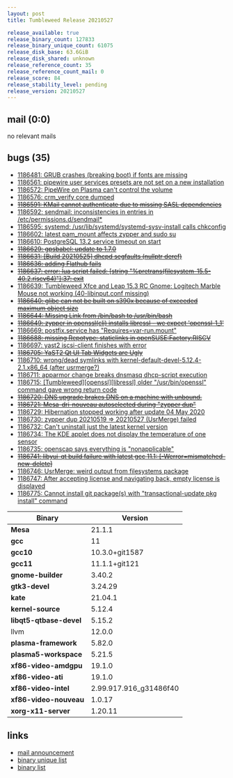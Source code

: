 ```yaml
---
layout: post
title: Tumbleweed Release 20210527

release_available: true
release_binary_count: 127833
release_binary_unique_count: 61075
release_disk_base: 63.6GiB
release_disk_shared: unknown
release_reference_count: 35
release_reference_count_mail: 0
release_score: 84
release_stability_level: pending
release_version: 20210527
---
```


## mail (0:0)

no relevant mails

## bugs (35)

<!--more-->

- [1186481: GRUB crashes (breaking boot) if fonts are missing](https://bugzilla.opensuse.org/show_bug.cgi?id=1186481)
- [1186561: pipewire user services presets are not set on a new installation](https://bugzilla.opensuse.org/show_bug.cgi?id=1186561)
- [1186572: PipeWire on Plasma can't control the volume](https://bugzilla.opensuse.org/show_bug.cgi?id=1186572)
- [1186576: crm_verify core dumped](https://bugzilla.opensuse.org/show_bug.cgi?id=1186576)
- ~~[1186591: KMail cannot authenticate due to missing SASL dependencies](https://bugzilla.opensuse.org/show_bug.cgi?id=1186591)~~
- [1186592: sendmail: inconsistencies in entries in /etc/permissions.d/sendmail*](https://bugzilla.opensuse.org/show_bug.cgi?id=1186592)
- [1186595: systemd: /usr/lib/systemd/systemd-sysv-install calls chkconfig](https://bugzilla.opensuse.org/show_bug.cgi?id=1186595)
- [1186602: latest pam_mount affects zypper and sudo su](https://bugzilla.opensuse.org/show_bug.cgi?id=1186602)
- [1186610: PostgreSQL 13.2 service timeout on start](https://bugzilla.opensuse.org/show_bug.cgi?id=1186610)
- ~~[1186629: gpsbabel: update to 1.7.0](https://bugzilla.opensuse.org/show_bug.cgi?id=1186629)~~
- ~~[1186631: \[Build 20210525\] dhcpd segfaults (nullptr deref)](https://bugzilla.opensuse.org/show_bug.cgi?id=1186631)~~
- ~~[1186636: adding Flathub fails](https://bugzilla.opensuse.org/show_bug.cgi?id=1186636)~~
- ~~[1186637: error: lua script failed: \[string "%pretrans(filesystem-15.5-40.2.riscv64)"\]:37: exit](https://bugzilla.opensuse.org/show_bug.cgi?id=1186637)~~
- [1186639: Tumbleweed Xfce and  Leap 15.3 RC Gnome: Logitech Marble Mouse not working (40-libinput.conf missing)](https://bugzilla.opensuse.org/show_bug.cgi?id=1186639)
- ~~[1186640: glibc can not be built on s390x because of exceeded maximum object size](https://bugzilla.opensuse.org/show_bug.cgi?id=1186640)~~
- ~~[1186644: Missing Link from /bin/bash to /usr/bin/bash](https://bugzilla.opensuse.org/show_bug.cgi?id=1186644)~~
- ~~[1186649: zypper in openssl(cli) installs libressl - we expect 'openssl-1_1'](https://bugzilla.opensuse.org/show_bug.cgi?id=1186649)~~
- [1186669: postfix.service has "Requires=var-run.mount"](https://bugzilla.opensuse.org/show_bug.cgi?id=1186669)
- ~~[1186688: missing  Repotype: staticlinks in openSUSE:Factory:RISCV](https://bugzilla.opensuse.org/show_bug.cgi?id=1186688)~~
- [1186697: yast2 iscsi-client finishes with error](https://bugzilla.opensuse.org/show_bug.cgi?id=1186697)
- ~~[1186705: YaST2 Qt UI Tab Widgets are Ugly](https://bugzilla.opensuse.org/show_bug.cgi?id=1186705)~~
- [1186710: wrong/dead symlinks with kernel-default-devel-5.12.4-2.1.x86_64 (after usrmerge?)](https://bugzilla.opensuse.org/show_bug.cgi?id=1186710)
- [1186711: apparmor change breaks dnsmasq dhcp-script execution](https://bugzilla.opensuse.org/show_bug.cgi?id=1186711)
- [1186715: \[Tumbleweed\]\[openssl\]\[libressl\] older "/usr/bin/openssl" command gave wrong return code](https://bugzilla.opensuse.org/show_bug.cgi?id=1186715)
- ~~[1186720: DNS upgrade brakes DNS on a machine with unbound.](https://bugzilla.opensuse.org/show_bug.cgi?id=1186720)~~
- ~~[1186721: Mesa-dri-nouveau autoselected during "zypper dup"](https://bugzilla.opensuse.org/show_bug.cgi?id=1186721)~~
- [1186729: Hibernation stopped working after update 04 May 2020](https://bugzilla.opensuse.org/show_bug.cgi?id=1186729)
- [1186730: zypper dup 20210519 => 20210527 (UsrMerge) failed](https://bugzilla.opensuse.org/show_bug.cgi?id=1186730)
- [1186732: Can't uninstall just the latest kernel version](https://bugzilla.opensuse.org/show_bug.cgi?id=1186732)
- [1186734: The KDE applet does not display the temperature of one sensor](https://bugzilla.opensuse.org/show_bug.cgi?id=1186734)
- [1186735: openscap says everything is "nonapplicable"](https://bugzilla.opensuse.org/show_bug.cgi?id=1186735)
- ~~[1186741: libyui-qt build failure with latest gcc 11.1: \[-Werror=mismatched-new-delete\]](https://bugzilla.opensuse.org/show_bug.cgi?id=1186741)~~
- [1186746: UsrMerge: weird output from filesystems package](https://bugzilla.opensuse.org/show_bug.cgi?id=1186746)
- [1186747: After accepting license and navigating back, empty license is displayed](https://bugzilla.opensuse.org/show_bug.cgi?id=1186747)
- [1186775: Cannot install git package(s) with "transactional-update pkg install" command](https://bugzilla.opensuse.org/show_bug.cgi?id=1186775)

Binary | Version
--- | ---
**Mesa** | 21.1.1
**gcc** | 11
**gcc10** | 10.3.0+git1587
**gcc11** | 11.1.1+git121
**gnome-builder** | 3.40.2
**gtk3-devel** | 3.24.29
**kate** | 21.04.1
**kernel-source** | 5.12.4
**libqt5-qtbase-devel** | 5.15.2
llvm | 12.0.0
**plasma-framework** | 5.82.0
**plasma5-workspace** | 5.21.5
**xf86-video-amdgpu** | 19.1.0
**xf86-video-ati** | 19.1.0
**xf86-video-intel** | 2.99.917.916_g31486f40
**xf86-video-nouveau** | 1.0.17
**xorg-x11-server** | 1.20.11

## links

- [mail announcement](https://github.com/boombatower/tumbleweed-review/issues/10)
- [binary unique list](http://download.opensuse.org/history/20210527/rpm.unique.list)
- [binary list](http://download.opensuse.org/history/20210527/rpm.list)
